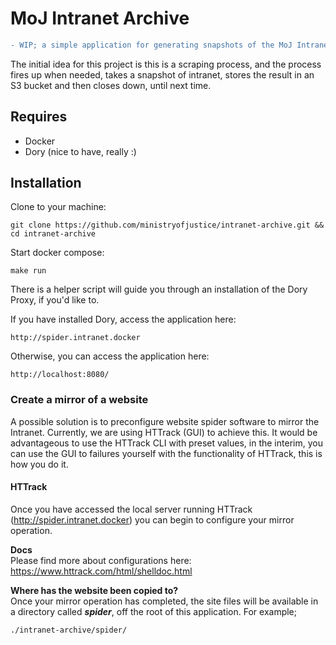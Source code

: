 # MoJ Intranet Archive

```diff
- WIP; a simple application for generating snapshots of the MoJ Intranet 
```

The initial idea for this project is this is a scraping process, and the process fires up when needed, takes a snapshot of intranet, stores the result in an S3 bucket and then closes down, until next time.

## Requires

- Docker
- Dory (nice to have, really :)

## Installation

Clone to your machine:

```
git clone https://github.com/ministryofjustice/intranet-archive.git && cd intranet-archive
```

Start docker compose:

```
make run
```
There is a helper script will guide you through an installation of the Dory Proxy, if you'd like to. 

If you have installed Dory, access the application here:

```
http://spider.intranet.docker
```

Otherwise, you can access the application here:

```
http://localhost:8080/
```

### Create a mirror of a website
A possible solution is to preconfigure website spider software to mirror the Intranet. Currently, we are using HTTrack (GUI) to achieve this. It would be advantageous to use the HTTrack CLI with preset values, in the interim, you can use the GUI to failures yourself with the functionality of HTTrack, this is how you do it.

#### HTTrack
Once you have accessed the local server running HTTrack (http://spider.intranet.docker) you can begin to configure your mirror operation.

**Docs**<br>
Please find more about configurations here: https://www.httrack.com/html/shelldoc.html

**Where has the website been copied to?**<br>
Once your mirror operation has completed, the site files will be available in a directory called ***spider***, off the root of this application. For example;

```
./intranet-archive/spider/
``` 
